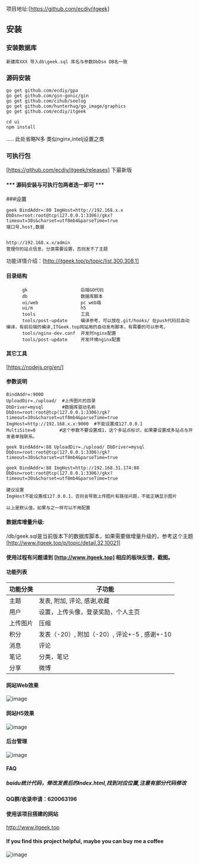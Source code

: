 项目地址:[https://github.com/ecdiy/itgeek]

## 安装
### 安装数据库
```angular2html
新建库XXX 导入db\geek.sql 库名与参数DbDsn DB名一致
```

###  源码安装
 ```angular2html
go get github.com/ecdiy/gpa
go get github.com/gin-gonic/gin
go get github.com/cihub/seelog
go get github.com/hunterhug/go_image/graphics
go get github.com/ecdiy/itgeek
```
 
 ```angular2html
 cd ui
 npm install
```

 ..... 此处省略N多 类似nginx,intelj设置之类
 
 ### 可执行包
 [https://github.com/ecdiy/itgeek/releases]
 下最新版

#### *** 源码安装与可执行包两者选一即可 ***

###设置
```angular2html
geek BindAddr=:80 ImgHost=http://192.168.x.x DbDsn=root:root@tcp(127.0.0.1:3306)/gkx?timeout=30s&charset=utf8mb4&parseTime=true
端口号,host,数据


http://192.168.x.x/admin 
管理你的站点信息，分类需要设置，否则发不了主题

```

功能详情介绍：[http://itgeek.top/p/topic/list,300,308,1] 


#### 目录结构
```angular2html
      gk                    后端GO代码
      db                    数据库脚本
      ui/web                pc web端
      ui/m                  h5
      tools                 工具    
      tools/post-update     编译参考，可以放在.git/hooks/ 在push代码后自动编译，有前后端的编译,ITGeek.top网站用的自动发布脚本，有需要的可以参考。
      tools/nginx-dev.conf  开发时nginx配置
      tools/post-update     开发环境nginx配置
```

#### 其它工具
[https://nodejs.org/en/]

#### 参数说明
```angular2html
BindAddr=:9000
UploadDir=./upload/  #上传图片的目录
DbDriver=mysql       #数据库驱动名称
DbDsn=root:root@tcp(127.0.0.1:3306)/gk?timeout=30s&charset=utf8mb4&parseTime=true  
ImgHost=http://192.168.x.x:9000  #不能设置成127.0.0.1
MultiSite=0         #这个参数不要设置成1，这个多站点标识，如果要设置成多站点与开发者单独联系。

geek BindAddr=:88 UploadDir=./upload/ DbDriver=mysql DbDsn=root:root@tcp(127.0.0.1:3306)/gk?timeout=30s&charset=utf8mb4&parseTime=true

geek BindAddr=:88 ImgHost=http://192.168.31.174:88 DbDsn=root:root@tcp(127.0.0.1:3306)/gkx?timeout=30s&charset=utf8mb4&parseTime=true

建议设置
ImgHost不能设置成127.0.0.1，否则会导致上传图片有路径问题，不能正确显示图片

以上是默认值，如果与之一样可以不用配置
```

#### 数据库增量升级: 
/db/geek.sql是当前版本下的数据库脚本，如果需要做增量升级的，参考这个主题
[http://www.itgeek.top/p/topic/detail,32,10021]
 
#### 使用过程有问题请到 [http://www.itgeek.top] 相应的板块反馈，截图。

#### 功能列表
|功能分类|子功能|
|-|-|
|主题|发表, 附加, 评论, 感谢,收藏|
|用户|设置，上传头像，登录奖励，个人主页|
|上传图片|压缩|
|积分|发表（-20）, 附加（-20）, 评论+-5 , 感谢+-10|
|消息|评论|
|笔记|分类，笔记|
|分享|微博|



#### 网站Web效果

![image](https://github.com/ecdiy/itgeek/blob/master/doc/web.gif?raw=true)

#### 网站H5效果

![image](https://github.com/ecdiy/itgeek/blob/master/doc/h5.gif?raw=true)

#### 后台管理

![image](https://github.com/ecdiy/itgeek/blob/master/doc/admin.gif?raw=true)


#### FAQ
##### baidu统计代码，修改发表后的index.html,找到对应位置,注意有部分代码修改

#### QQ群/收录申请：620063196

#### 使用该项目搭建的网站  
http://www.itgeek.top



#### If you find this project helpful, maybe you can buy me a coffee 
![image](https://github.com/ecdiy/itgeek/blob/master/doc/wxpay.jpg?raw=true)
